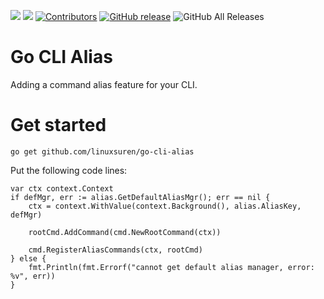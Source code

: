[![](https://goreportcard.com/badge/linuxsuren/go-cli-alias)](https://goreportcard.com/report/linuxsuren/go-cli-alias)
[![](http://img.shields.io/badge/godoc-reference-5272B4.svg?style=flat-square)](https://godoc.org/github.com/linuxsuren/go-cli-alias)
[![Contributors](https://img.shields.io/github/contributors/linuxsuren/go-cli-alias.svg)](https://github.com/linuxsuren/go-cli-alias/graphs/contributors)
[![GitHub release](https://img.shields.io/github/release/linuxsuren/go-cli-alias.svg?label=release)](https://github.com/linuxsuren/go-cli-alias/releases/latest)
![GitHub All Releases](https://img.shields.io/github/downloads/linuxsuren/go-cli-alias/total)

# Go CLI Alias

Adding a command alias feature for your CLI.

# Get started

`go get github.com/linuxsuren/go-cli-alias`

Put the following code lines:

```
var ctx context.Context
if defMgr, err := alias.GetDefaultAliasMgr(); err == nil {
    ctx = context.WithValue(context.Background(), alias.AliasKey, defMgr)

    rootCmd.AddCommand(cmd.NewRootCommand(ctx))

    cmd.RegisterAliasCommands(ctx, rootCmd)
} else {
    fmt.Println(fmt.Errorf("cannot get default alias manager, error: %v", err))
}
```
